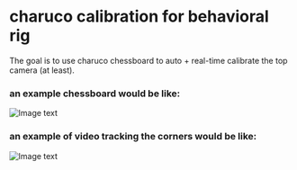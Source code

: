 # charuco calibration for behavioral rig

The goal is to use charuco chessboard to auto + real-time calibrate the
top camera (at least).

### an example chessboard would be like:

![Image text](https://github.com/caraido/charuco/raw/master/mutlimedia/charuco.png)

### an example of video tracking the corners would be like:

![Image text](https://github.com/caraido/charuco/raw/master/mutlimedia/demo-marker.gif)


